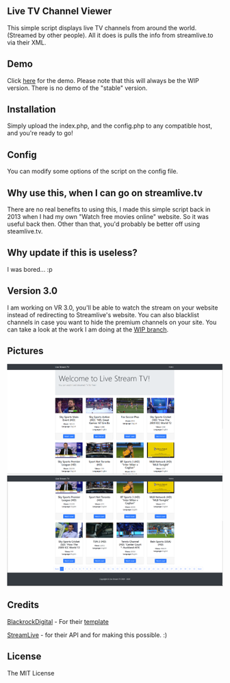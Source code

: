 ## Live TV Channel Viewer

This simple script displays live TV channels from around the world. (Streamed by other people). All it does is pulls the info from streamlive.to via their XML.

## Demo

Click [here](http://krogtv.net/) for the demo. Please note that this will always be the WIP version. There is no demo of the "stable" version.

## Installation

Simply upload the index.php, and the config.php to any compatible host, and you're ready to go!

## Config

You can modify some options of the script on the config file.

## Why use this, when I can go on streamlive.tv

There are no real benefits to using this, I made this simple script back in 2013 when I had my own "Watch free movies online" website. So it was useful back then. Other than that, you'd probably be better off using steamlive.tv.

## Why update if this is useless?

I was bored... :p

## Version 3.0

I am working on VR 3.0, you'll be able to watch the stream on your website instead of redirecting to Streamlive's website. You can also blacklist channels in case you want to hide the premium channels on your site.
You can take a look at the work I am doing at the [WIP branch](https://gitlab.com/ScaredDonut/live-tv-viewer/tree/WIP).

## Pictures

![Picture 1](demoPictures/demo1.PNG)
![Picture 2](demoPictures/demo2.PNG)


## Credits

[BlackrockDigital](https://github.com/BlackrockDigital/) - For their [template](https://github.com/BlackrockDigital/startbootstrap-heroic-features)

[StreamLive](https://www.streamlive.to/) - for their API and for making this possible. :)

## License

The MIT License